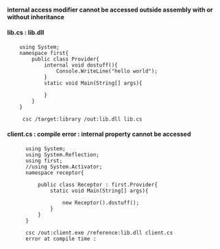#### internal access modifier cannot be accessed outside assembly with or without inheritance 

#### lib.cs  : lib.dll

        using System;
        namespace first{
            public class Provider{
                internal void dostuff(){
                    Console.WriteLine("hello world");
                }
                static void Main(String[] args){

                }
            }
        }
        
         csc /target:library /out:lib.dll lib.cs  
         

#### client.cs : compile error : internal property cannot be accessed 

          using System;
          using System.Reflection;
          using first;
          //using System.Activator;
          namespace receptor{

              public class Receptor : first.Provider{
                  static void Main(String[] args){

                      new Receptor().dostuff();    
                  }
              }
          }
          
          csc /out:client.exe /reference:lib.dll client.cs  
          error at compile time : 
